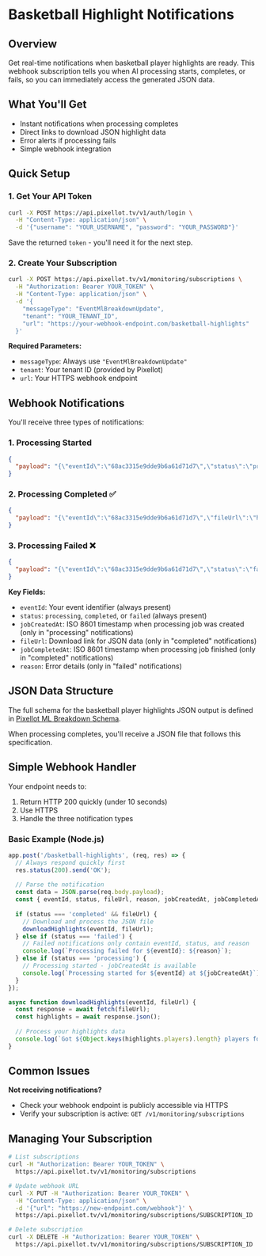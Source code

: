 # Basketball Highlight Notifications

## Overview

Get real-time notifications when basketball player highlights are ready. This webhook subscription tells you when AI processing starts, completes, or fails, so you can immediately access the generated JSON data.

## What You'll Get

- Instant notifications when processing completes
- Direct links to download JSON highlight data
- Error alerts if processing fails
- Simple webhook integration

## Quick Setup

### 1. Get Your API Token

```bash
curl -X POST https://api.pixellot.tv/v1/auth/login \
  -H "Content-Type: application/json" \
  -d '{"username": "YOUR_USERNAME", "password": "YOUR_PASSWORD"}'
```

Save the returned `token` - you'll need it for the next step.

### 2. Create Your Subscription

```bash
curl -X POST https://api.pixellot.tv/v1/monitoring/subscriptions \
  -H "Authorization: Bearer YOUR_TOKEN" \
  -H "Content-Type: application/json" \
  -d '{
    "messageType": "EventMlBreakdownUpdate",
    "tenant": "YOUR_TENANT_ID",
    "url": "https://your-webhook-endpoint.com/basketball-highlights"
  }'
```

**Required Parameters:**
- `messageType`: Always use `"EventMlBreakdownUpdate"`
- `tenant`: Your tenant ID (provided by Pixellot)  
- `url`: Your HTTPS webhook endpoint

## Webhook Notifications

You'll receive three types of notifications:

### 1. Processing Started
```json
{
  "payload": "{\"eventId\":\"68ac3315e9dde9b6a61d71d7\",\"status\":\"processing\",\"jobCreatedAt\":\"2024-01-15T10:30:00Z\"}"
}
```

### 2. Processing Completed ✅
```json
{
  "payload": "{\"eventId\":\"68ac3315e9dde9b6a61d71d7\",\"fileUrl\":\"https://cdn.example.com/highlights.json\",\"status\":\"completed\",\"jobCompletedAt\":\"2024-01-15T10:45:30Z\"}"
}
```

### 3. Processing Failed ❌
```json
{
  "payload": "{\"eventId\":\"68ac3315e9dde9b6a61d71d7\",\"status\":\"failed\",\"reason\":\"Event validation failed because of missing required files\"}"
}
```

**Key Fields:**
- `eventId`: Your event identifier (always present)
- `status`: `processing`, `completed`, or `failed` (always present)
- `jobCreatedAt`: ISO 8601 timestamp when processing job was created (only in "processing" notifications)
- `fileUrl`: Download link for JSON data (only in "completed" notifications)
- `jobCompletedAt`: ISO 8601 timestamp when processing job finished (only in "completed" notifications)
- `reason`: Error details (only in "failed" notifications)

## JSON Data Structure

The full schema for the basketball player highlights JSON output is defined in [Pixellot ML Breakdown Schema](../specifications/pixellot-ml-breakdown-schema.md).

When processing completes, you'll receive a JSON file that follows this specification.

## Simple Webhook Handler

Your endpoint needs to:
1. Return HTTP 200 quickly (under 10 seconds)
2. Use HTTPS
3. Handle the three notification types

### Basic Example (Node.js)

```javascript
app.post('/basketball-highlights', (req, res) => {
  // Always respond quickly first
  res.status(200).send('OK');
  
  // Parse the notification
  const data = JSON.parse(req.body.payload);
  const { eventId, status, fileUrl, reason, jobCreatedAt, jobCompletedAt } = data;
  
  if (status === 'completed' && fileUrl) {
    // Download and process the JSON file
    downloadHighlights(eventId, fileUrl);
  } else if (status === 'failed') {
    // Failed notifications only contain eventId, status, and reason
    console.log(`Processing failed for ${eventId}: ${reason}`);
  } else if (status === 'processing') {
    // Processing started - jobCreatedAt is available
    console.log(`Processing started for ${eventId} at ${jobCreatedAt}`);
  }
});

async function downloadHighlights(eventId, fileUrl) {
  const response = await fetch(fileUrl);
  const highlights = await response.json();
  
  // Process your highlights data
  console.log(`Got ${Object.keys(highlights.players).length} players for event ${eventId}`);
}
```

## Common Issues

**Not receiving notifications?**
- Check your webhook endpoint is publicly accessible via HTTPS
- Verify your subscription is active: `GET /v1/monitoring/subscriptions`


## Managing Your Subscription

```bash
# List subscriptions
curl -H "Authorization: Bearer YOUR_TOKEN" \
  https://api.pixellot.tv/v1/monitoring/subscriptions

# Update webhook URL  
curl -X PUT -H "Authorization: Bearer YOUR_TOKEN" \
  -H "Content-Type: application/json" \
  -d '{"url": "https://new-endpoint.com/webhook"}' \
  https://api.pixellot.tv/v1/monitoring/subscriptions/SUBSCRIPTION_ID

# Delete subscription
curl -X DELETE -H "Authorization: Bearer YOUR_TOKEN" \
  https://api.pixellot.tv/v1/monitoring/subscriptions/SUBSCRIPTION_ID
```
